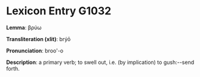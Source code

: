 # Lexicon Entry G1032

**Lemma**: βρύω

**Transliteration (xlit)**: brýō

**Pronunciation**: broo'-o

**Description**:
a primary verb; to swell out, i.e. (by implication) to gush:--send forth.

